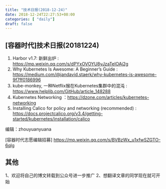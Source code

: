 ```yaml
--- 
title: "技术日报(2018-12-24)" 
date: 2018-12-24T22:27:53+08:00
categories: [ "daily"]
draft: false
---
```

## [容器时代]技术日报(20181224)

1. Harbor v1.7: 新鲜出炉 : https://mp.weixin.qq.com/s/dPYxOVOYU8yJzaTeIOAj2g
2. Why Kubernetes Is Awesome: A Beginner’s Guide : https://medium.com/@jandavid.staerk/why-kubernetes-is-awesome-9f7ff0186996
3. kube-monkey, 一种Netflix猴在Kubernetes集群中的混沌 : https://www.helplib.com/GitHub/article_148288
4. Kubernetes Networking ：https://dzone.com/articles/kubernetes-networking 
5. Installing Calico for policy and networking (recommended) : https://docs.projectcalico.org/v3.4/getting-started/kubernetes/installation/calico

编辑：zhouyuanyuana 

[容器时代志愿编辑招募] https://mp.weixin.qq.com/s/BVBzWx_u1xfwSZGTO-6qlg

## 其他
1、欢迎将自己的博文转载到公众号进一步推广
2、想翻译文章的同学现在就可开始
